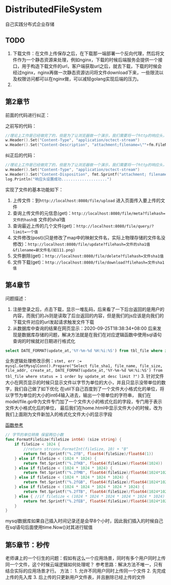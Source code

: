 # DistributedFileSystem
自己实践分布式企业存储


## TODO
1. 下载文件：在文件上传保存之后，在下载那一端部署一个反向代理，然后将文件作为一个静态资源来处理，例如nginx，下载的时候后端服务会提供一个接口，用于构造下载文件的url，客户端获取url之后，就去下载，下载的时候会经过nginx，nginx再做一次静态资源访问将文件download下来，一些限流以及权限访问都可以在nginx做，可以减轻golang实现后端的压力。
2. 


## 第2章节

前面的代码进行纠正：

之前写的代码：
```go
//理论上工作是已经做完了的，但是为了让浏览器做一个演示，我们需要将一个http的响应头，让浏览器识别出来就可以当成一个文件进行下载
w.Header().Set("Content-Type", "application/octect-stream")
w.Header().Set("Content-Description", "attachment;filename=\""+fm.FileName+"\"")
```


纠正后的代码：
```go
//理论上工作是已经做完了的，但是为了让浏览器做一个演示，我们需要将一个http的响应头，让浏览器识别出来就可以当成一个文件进行下载
w.Header().Set("Content-Type", "application/octect-stream")
w.Header().Set("Content-Disposition", fmt.Sprintf("attachment; filename=%s", fileMetaData.FileName))
log.Println("响应头设置成功....................")
```

实现了文件的基本功能如下：
1. 上传文件：到`http://localhost:8080/file/upload`    进入页面传入要上传的文件
2. 查询上传文件的元信息(get)：`http://localhost:8080/file/meta?filehash=文件的hash值` 文件的sha1值
3. 查询最近上传的几个文件(get)：`http://localhost:8080/file/query/?limit=一个值`
4. 文件修改(post)(只是修改了map中的映射文件名，实际上物理存储的文件名没修改)：`http://localhost:8080/file/update?filehash=文件的sha1值&filename=新文件名(如111.png)`
5. 文件删除(get)：`http://localhost:8080/file/delete?filehash=文件sha1值`
6. 文件下载(get)：`http://localhost:8080/file/download?filehash=文件sha1值`


## 第4章节
问题描述：
1. 注册登录之后，点击下载，显示一堆乱码，后来看了一下后台返回的是用户的内容，而我们的Js则是读取了后台返回的内容，但是我们的js应该是向我们的下载文件对应的url发起请求触发文件下载
2. 从数据库中查询的结果在网页显示：2020-09-25T18:38:34+08:00 后来发现是数据库存储的问题，解决方法就是在我们在对应逻辑函数中使用sql语句查询的时候就对日期进行格式化 
```sql
select DATE_FORMAT(update_at,'%Y-%m-%d %H:%i:%S') from tbl_file where id = 1
```
业务逻辑处理修改示例：`stmt, err := mysql.GetMysqlConn().Prepare("Select file_sha1, file_name, file_size, file_addr, create_at, DATE_FORMAT(update_at,'%Y-%m-%d %H:%i:%S') from tbl_file where status = 1 order by update_at desc limit ?")`
3. 针对文件大小在网页显示的时候只显示文件以字节为单位的大小，并且只显示没带单位的数字，我们自己做了如下优化
在util下自己百度到了一个文件大小格式化的单位，将以字节为单位的大小的int64输入进去，输出一个带单位的字符串，
我们在model/file.go中为文件专门加了一个文件大小的格式化后的字段，专门用于表示文件大小格式化后的单位，
最后我们在home.html中显示文件大小的时候，改为我们上面刚为文件新加入的格式化文件大小的显示字段

[函数参考](https://blog.csdn.net/gaoluhua/article/details/104591055)
```go
// 字节的单位转换 保留两位小数
func FormatFileSize(fileSize int64) (size string) {
	if fileSize < 1024 {
		//return strconv.FormatInt(fileSize, 10) + "B"
		return fmt.Sprintf("%.2fB", float64(fileSize)/float64(1))
	} else if fileSize < (1024 * 1024) {
		return fmt.Sprintf("%.2fKB", float64(fileSize)/float64(1024))
	} else if fileSize < (1024 * 1024 * 1024) {
		return fmt.Sprintf("%.2fMB", float64(fileSize)/float64(1024*1024))
	} else if fileSize < (1024 * 1024 * 1024 * 1024) {
		return fmt.Sprintf("%.2fGB", float64(fileSize)/float64(1024*1024*1024))
	} else if fileSize < (1024 * 1024 * 1024 * 1024 * 1024) {
		return fmt.Sprintf("%.2fTB", float64(fileSize)/float64(1024*1024*1024*1024))
	} else { //if fileSize < (1024 * 1024 * 1024 * 1024 * 1024 * 1024)
		return fmt.Sprintf("%.2fEB", float64(fileSize)/float64(1024*1024*1024*1024*1024))
	}
}
```


mysql数据库如果自己插入时间记录还是会早8个小时，因此我们插入的时候自己在sql语句后面使用time.Now()对其进行赋值

## 第5章节：秒传
老师课上的一个衍生的问题：假如有这么一个应用场景，同时有多个用户同时上传同一个文件，这个时候云端逻辑如何处理呢？
     参考思路：解决方法不唯一，只有结合实际的应用场景才行。
     方法：
     1. 允许不同用户同时上传同一个文件
     2. 先完成上传的先入库
     3. 后上传的只更新用户文件表，并且删除已经上传的文件